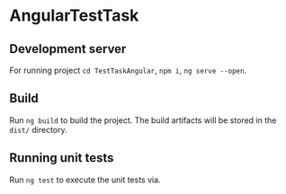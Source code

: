 # AngularTestTask

## Development server

For running project `cd TestTaskAngular`, `npm i`, `ng serve --open`.

## Build

Run `ng build` to build the project. The build artifacts will be stored in the `dist/` directory.

## Running unit tests

Run `ng test` to execute the unit tests via.
